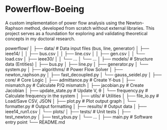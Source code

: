 # Powerflow-Boeing
A custom implementation of power flow analysis using the Newton-Raphson method, developed from scratch without external libraries. This project serves as a foundation for exploring and validating theoretical concepts in my doctoral research.

powerflow/
│
├── data/                  # Data input files (bus, line, generator)
│   ├── ieee14/
│   │   ├── bus.csv
│   │   ├── line.csv
│   │   ├── gen.csv
│   │   └── load.csv
│   ├── ieee30/
│   │   └── ...
│   └── ...
│
├── models/                # Structure data (Entities)
│   ├── bus.py
│   ├── line.py
│   ├── generator.py
│   └── system.py
│
├── algorithms/            # Power Flow Solver
│   ├── newton_raphson.py
│   ├── fast_decoupled.py
│   └── gauss_seidel.py
│
├── core/                  # Core Logic 
│   ├── admittance.py      # Create Y-bus
│   ├── mismatch.py        # Calculate P/Q mismatch
│   ├── jacobian.py        # Create Jacobian
│   ├── update_state.py    # Update V, θ
│   └── frequency.py       # Calculate frequency in the system
│
├── utils/                 # Utilities
│   ├── file_io.py         # Load/Save CSV, JSON
│   ├── plot.py            # Plot output graph
│   └── formatter.py       # Output formatting
│
├── results/               # Output data
│   ├── ieee14_run1.csv
│   └── plots/
│
├── tests/                 # Unit tests
│   ├── test_newton.py
│   ├── test_ybus.py
│   └── ...
│
├── main.py                # Software entry point
└── README.md